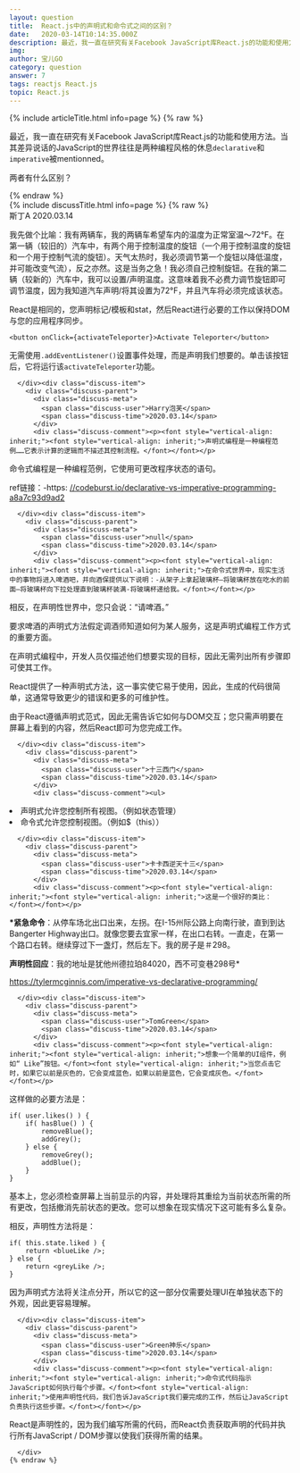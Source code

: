 ```yaml
---
layout: question
title:  React.js中的声明式和命令式之间的区别？
date:   2020-03-14T10:14:35.000Z
description: 最近，我一直在研究有关Facebook JavaScript库React.js的功能和使用方法。当其差异说话的JavaScript的世界往往是两种编程风格...
img: 
author: 宝儿GO
category: question
answer: 7
tags: reactjs React.js
topic: React.js
---
```

<div class="article-root">
  <div class="article">
    {% include articleTitle.html info=page %}
    {% raw %}
    <div class="article-content"><p><font style="vertical-align: inherit;"><font style="vertical-align: inherit;">最近，我一直在研究有关Facebook JavaScript库React.js的功能和使用方法。</font><font style="vertical-align: inherit;">当其差异说话的JavaScript的世界往往是两种编程风格的休息</font></font><code>declarative</code><font style="vertical-align: inherit;"><font style="vertical-align: inherit;">和</font></font><code>imperative</code><font style="vertical-align: inherit;"><font style="vertical-align: inherit;">被mentionned。</font></font></p>

<p><font style="vertical-align: inherit;"><font style="vertical-align: inherit;">两者有什么区别？</font></font></p></div>
    {% endraw %}
  </div>

  <div class="discuss-wrapper">
    {% include discussTitle.html info=page %}
    {% raw %}
    <div class="discuss-item">
        <div class="discuss-parent">
          <div class="discuss-meta">
            <span class="discuss-user">斯丁A</span>
            <span class="discuss-time">2020.03.14</span>
          </div>
          <div class="discuss-comment"><p><font style="vertical-align: inherit;"><font style="vertical-align: inherit;">我先做个比喻：我有两辆车，我的两辆车希望车内的温度为正常室温〜72°F。</font><font style="vertical-align: inherit;">在第一辆（较旧的）汽车中，有两个用于控制温度的旋钮（一个用于控制温度的旋钮和一个用于控制气流的旋钮）。</font><font style="vertical-align: inherit;">天气太热时，我必须调节第一个旋钮以降低温度，并可能改变气流），反之亦然。</font><font style="vertical-align: inherit;">这是当务之急！</font><font style="vertical-align: inherit;">我必须自己控制旋钮。</font><font style="vertical-align: inherit;">在我的第二辆（较新的）汽车中，我可以设置/声明温度。</font><font style="vertical-align: inherit;">这意味着我不必费力调节旋钮即可调节温度，因为我知道汽车声明/将其设置为72°F，并且汽车将必须完成该状态。</font></font></p>

<p><font style="vertical-align: inherit;"><font style="vertical-align: inherit;">React是相同的，您声明标记/模板和stat，然后React进行必要的工作以保持DOM与您的应用程序同步。</font></font></p>

<p><code>&lt;button onClick={activateTeleporter}&gt;Activate Teleporter&lt;/button&gt;</code> </p>

<p><font style="vertical-align: inherit;"><font style="vertical-align: inherit;">无需使用</font></font><code>.addEventListener()</code><font style="vertical-align: inherit;"><font style="vertical-align: inherit;">设置事件处理，而是声明我们想要的。</font><font style="vertical-align: inherit;">单击该按钮后，它将运行该</font></font><code>activateTeleporter</code><font style="vertical-align: inherit;"><font style="vertical-align: inherit;">功能。</font></font></p></div>
        </div>
        
      </div><div class="discuss-item">
        <div class="discuss-parent">
          <div class="discuss-meta">
            <span class="discuss-user">Harry泡芙</span>
            <span class="discuss-time">2020.03.14</span>
          </div>
          <div class="discuss-comment"><p><font style="vertical-align: inherit;"><font style="vertical-align: inherit;">声明式编程是一种编程范例……它表示计算的逻辑而不描述其控制流程。</font></font></p>

<p><font style="vertical-align: inherit;"><font style="vertical-align: inherit;">命令式编程是一种编程范例，它使用可更改程序状态的语句。</font></font></p>

<p><font style="vertical-align: inherit;"><font style="vertical-align: inherit;">ref链接：-https: </font></font><a href="https://codeburst.io/declarative-vs-imperative-programming-a8a7c93d9ad2" rel="nofollow noreferrer"><font style="vertical-align: inherit;"><font style="vertical-align: inherit;">//codeburst.io/declarative-vs-imperative-programming-a8a7c93d9ad2</font></font></a></p></div>
        </div>
        
      </div><div class="discuss-item">
        <div class="discuss-parent">
          <div class="discuss-meta">
            <span class="discuss-user">null</span>
            <span class="discuss-time">2020.03.14</span>
          </div>
          <div class="discuss-comment"><p><font style="vertical-align: inherit;"><font style="vertical-align: inherit;">在命令式世界中，现实生活中的事物将进入啤酒吧，并向酒保提供以下说明：-从架子上拿起玻璃杯–将玻璃杯放在吃水的前面–将玻璃杯向下拉处理直到玻璃杯装满-将玻璃杯递给我。</font></font></p>

<p><font style="vertical-align: inherit;"><font style="vertical-align: inherit;">相反，在声明性世界中，您只会说：“请啤酒。”</font></font></p>

<p><font style="vertical-align: inherit;"><font style="vertical-align: inherit;">要求啤酒的声明式方法假定调酒师知道如何为某人服务，这是声明式编程工作方式的重要方面。</font></font></p>

<p><font style="vertical-align: inherit;"><font style="vertical-align: inherit;">在声明式编程中，开发人员仅描述他们想要实现的目标，因此无需列出所有步骤即可使其工作。</font></font></p>

<p><font style="vertical-align: inherit;"><font style="vertical-align: inherit;">React提供了一种声明式方法，这一事实使它易于使用，因此，生成的代码很简单，这通常导致更少的错误和更多的可维护性。</font></font></p>

<p><font style="vertical-align: inherit;"><font style="vertical-align: inherit;">由于React遵循声明式范式，因此无需告诉它如何与DOM交互；</font><font style="vertical-align: inherit;">您只需声明要在屏幕上看到的内容，然后React即可为您完成工作。</font></font></p></div>
        </div>
        
      </div><div class="discuss-item">
        <div class="discuss-parent">
          <div class="discuss-meta">
            <span class="discuss-user">十三西门</span>
            <span class="discuss-time">2020.03.14</span>
          </div>
          <div class="discuss-comment"><ul>
<li><font style="vertical-align: inherit;"><font style="vertical-align: inherit;">声明式允许您控制所有视图。</font><font style="vertical-align: inherit;">（例如状态管理）</font></font></li>
<li><font style="vertical-align: inherit;"><font style="vertical-align: inherit;">命令式允许您控制视图。</font><font style="vertical-align: inherit;">（例如$（this））</font></font></li>
</ul></div>
        </div>
        
      </div><div class="discuss-item">
        <div class="discuss-parent">
          <div class="discuss-meta">
            <span class="discuss-user">卡卡西逆天十三</span>
            <span class="discuss-time">2020.03.14</span>
          </div>
          <div class="discuss-comment"><p><font style="vertical-align: inherit;"><font style="vertical-align: inherit;">这是一个很好的类比：</font></font></p>

<p><strong><font style="vertical-align: inherit;"><font style="vertical-align: inherit;">*紧急命令</font></font></strong><font style="vertical-align: inherit;"><font style="vertical-align: inherit;">：从停车场北出口出来，左拐。</font><font style="vertical-align: inherit;">在I-15州际公路上向南行驶，直到到达Bangerter Highway出口。</font><font style="vertical-align: inherit;">就像您要去宜家一样，在出口右转。</font><font style="vertical-align: inherit;">一直走，在第一个路口右转。</font><font style="vertical-align: inherit;">继续穿过下一盏灯，然后左下。</font><font style="vertical-align: inherit;">我的房子是＃298。</font></font></p>

<p><strong><font style="vertical-align: inherit;"><font style="vertical-align: inherit;">声明性回应</font></font></strong><font style="vertical-align: inherit;"><font style="vertical-align: inherit;">：我的地址是犹他州德拉珀84020，西不可变巷298号*</font></font></p>

<p><a href="https://tylermcginnis.com/imperative-vs-declarative-programming/" rel="noreferrer"><font style="vertical-align: inherit;"><font style="vertical-align: inherit;">https://tylermcginnis.com/imperative-vs-declarative-programming/</font></font></a></p></div>
        </div>
        
      </div><div class="discuss-item">
        <div class="discuss-parent">
          <div class="discuss-meta">
            <span class="discuss-user">TomGreen</span>
            <span class="discuss-time">2020.03.14</span>
          </div>
          <div class="discuss-comment"><p><font style="vertical-align: inherit;"><font style="vertical-align: inherit;">想象一个简单的UI组件，例如“ Like”按钮。</font><font style="vertical-align: inherit;">当您点击它时，如果它以前是灰色的，它会变成蓝色，如果以前是蓝色，它会变成灰色。</font></font></p>

<p><font style="vertical-align: inherit;"><font style="vertical-align: inherit;">这样做的必要方法是：</font></font></p>

<pre><code>if( user.likes() ) {<font></font>
    if( hasBlue() ) {<font></font>
        removeBlue();<font></font>
        addGrey();<font></font>
    } else {<font></font>
        removeGrey();<font></font>
        addBlue();<font></font>
    }<font></font>
}<font></font>
</code></pre>

<p><font style="vertical-align: inherit;"><font style="vertical-align: inherit;">基本上，您必须检查屏幕上当前显示的内容，并处理将其重绘为当前状态所需的所有更改，包括撤消先前状态的更改。</font><font style="vertical-align: inherit;">您可以想象在现实情况下这可能有多么复杂。</font></font></p>

<p><font style="vertical-align: inherit;"><font style="vertical-align: inherit;">相反，声明性方法将是：</font></font></p>

<pre><code>if( this.state.liked ) {<font></font>
    return &lt;blueLike /&gt;;<font></font>
} else {<font></font>
    return &lt;greyLike /&gt;;<font></font>
}<font></font>
</code></pre>

<p><font style="vertical-align: inherit;"><font style="vertical-align: inherit;">因为声明式方法将关注点分开，所以它的这一部分仅需要处理UI在单独状态下的外观，因此更容易理解。</font></font></p></div>
        </div>
        
      </div><div class="discuss-item">
        <div class="discuss-parent">
          <div class="discuss-meta">
            <span class="discuss-user">Green神乐</span>
            <span class="discuss-time">2020.03.14</span>
          </div>
          <div class="discuss-comment"><p><font style="vertical-align: inherit;"><font style="vertical-align: inherit;">命令式代码指示JavaScript如何执行每个步骤。</font><font style="vertical-align: inherit;">使用声明性代码，我们告诉JavaScript我们要完成的工作，然后让JavaScript负责执行这些步骤。</font></font></p>

<p><font style="vertical-align: inherit;"><font style="vertical-align: inherit;">React是声明性的，因为我们编写所需的代码，而React负责获取声明的代码并执行所有JavaScript / DOM步骤以使我们获得所需的结果。</font></font></p></div>
        </div>
        
      </div>
    {% endraw %}
  </div>
<div>
